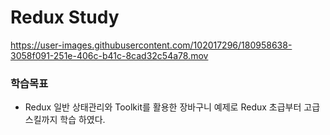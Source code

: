 # Redux Study

https://user-images.githubusercontent.com/102017296/180958638-3058f091-251e-406c-b41c-8cad32c54a78.mov

### 학습목표

- Redux 일반 상태관리와 Toolkit를 활용한 장바구니 예제로 Redux 초급부터 고급 스킬까지 학습 하였다.
